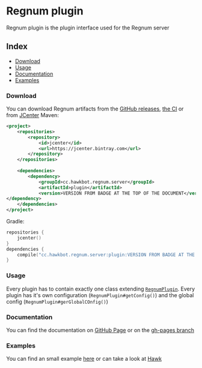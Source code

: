 # Regnum plugin
Regnum plugin is the plugin interface used for the Regnum server
## Index
 - [Download](#download)
 - [Usage](#usage)
 - [Documentation](#documentation)
 - [Examples](#examples)
### Download
You can download Regnum artifacts from the [GitHub releases](https://github.com/HawkDiscord/regnum/releases), [the CI](https://ci.schlaubi.me/viewLog.html?buildId=lastSuccessful&buildTypeId=Regnum_Build_2&tab=artifacts&branch_Regnum=feature%2Fpermissions) or from [JCenter](https://bintray.com/beta/#/hawk/maven/regnum-plugin?tab=overview)
Maven:
```xml
<project>
    <repositories>
        <repository>
            <id>jcenter</id>
            <url>https://jcenter.bintray.com</url>
        </repository>
    </repositories>
    
    <dependencies>
        <dependency>
            <groupId>cc.hawkbot.regnum.server</groupId>
            <artifactId>plugin</artifactId>
            <version>VERSION FROM BADGE AT THE TOP OF THE DOCUMENT</version>
</dependency>
    </dependencies>
</project>
```
Gradle:
```kotlin
repositories {
    jcenter()
}
dependencies {
    compile("cc.hawkbot.regnum.server:plugin:VERSION FROM BADGE AT THE TOP OF THE DOCUMENT")
}

```
### Usage
Every plugin has to contain exactly one class extending [`RegnumPlugin`](https://github.com/HawkDiscord/regnum/blob/master/plugin/src/main/java/cc/hawkbot/regnum/server/plugin/RegnumPlugin.java). Every plugin has it's own configuration (`RegnumPlugin#getConfig()`) and the global config (`RegnumPlugin#gerGlobalCOnfig()`)
### Documentation
You can find the documentation on [GitHub Page](https://pages.hawkbot.io/plugin) or on the [gh-pages branch](https://github.com/HawkDiscord/regnum/tree/gh-pages/plugin)
### Examples
You can find an small example [here](https://github.com/HawkDiscord/regnum/tree/master/example-plugina) or can take a look at [Hawk](https://github.com/Hawknum)